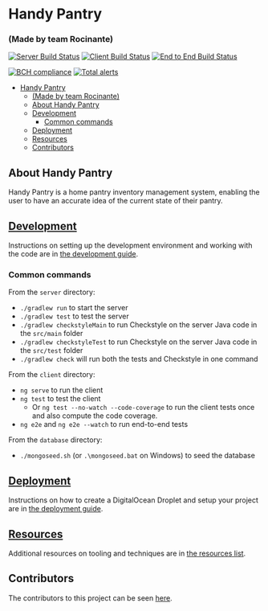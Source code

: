 # Handy Pantry
### (Made by team Rocinante)


[![Server Build Status](../../actions/workflows/server.yml/badge.svg)](../../actions/workflows/server.yml)
[![Client Build Status](../../actions/workflows/client.yaml/badge.svg)](../../actions/workflows/client.yaml)
[![End to End Build Status](../../actions/workflows/e2e.yaml/badge.svg)](../../actions/workflows/e2e.yaml)

[![BCH compliance](https://bettercodehub.com/edge/badge/UMM-CSci-3601-S22/it-2-rocinante?branch=main)](https://bettercodehub.com/)
[![Total alerts](https://img.shields.io/lgtm/alerts/g/UMM-CSci-3601-S22/it-2-rocinante-park.svg?logo=lgtm&logoWidth=18)](https://lgtm.com/projects/g/UMM-CSci-3601-S22/it-2-rocinante/alerts/)

- [Handy Pantry](#handy-pantry)
    - [(Made by team Rocinante)](#made-by-team-rocinante)
  - [About Handy Pantry](#about-handy-pantry)
  - [Development](#development)
    - [Common commands](#common-commands)
  - [Deployment](#deployment)
  - [Resources](#resources)
  - [Contributors](#contributors)

## About Handy Pantry

Handy Pantry is a home pantry inventory management system, enabling the user to have an accurate idea of the current state of their pantry.

## [Development](DEVELOPMENT.md)

Instructions on setting up the development environment and working with the code are in [the development guide](DEVELOPMENT.md).

### Common commands

From the `server` directory:

- `./gradlew run` to start the server
- `./gradlew test` to test the server
- `./gradlew checkstyleMain` to run Checkstyle on the server Java code in the `src/main` folder
- `./gradlew checkstyleTest` to run Checkstyle on the server Java code in the `src/test` folder
- `./gradlew check` will run both the tests and Checkstyle in one command

From the `client` directory:

- `ng serve` to run the client
- `ng test` to test the client
  - Or `ng test --no-watch --code-coverage` to run the client tests once and
    also compute the code coverage.
- `ng e2e` and `ng e2e --watch` to run end-to-end tests

From the `database` directory:

- `./mongoseed.sh` (or `.\mongoseed.bat` on Windows) to seed the database

## [Deployment](DEPLOYMENT.md)

Instructions on how to create a DigitalOcean Droplet and setup your project are in [the deployment guide](DEPLOYMENT.md).

## [Resources](RESOURCES.md)

Additional resources on tooling and techniques are in [the resources list](RESOURCES.md).

## Contributors

The contributors to this project can be seen [here](../../graphs/contributors).
